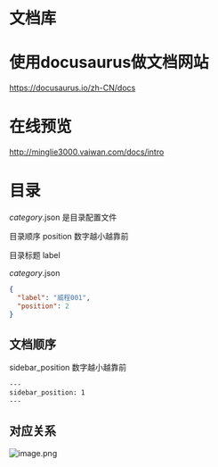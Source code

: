 # 文档库

# 使用docusaurus做文档网站

https://docusaurus.io/zh-CN/docs

# 在线预览
http://minglie3000.vaiwan.com/docs/intro

# 目录
_category_.json 是目录配置文件

目录顺序 position 数字越小越靠前

目录标题 label 

_category_.json
``` json
{
  "label": "威程001",
  "position": 2
}

```


##  文档顺序
sidebar_position 数字越小越靠前
``` sh
---
sidebar_position: 1
---
```

##  对应关系
![image.png](https://langjie.oss-cn-hangzhou.aliyuncs.com/minglie/img/doc.png)